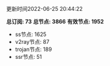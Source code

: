 更新时间2022-06-25 20:44:22

**总订阅: 73**
**总节点: 3866**
**有效节点: 1952**
- ss节点: 1625
- v2ray节点: 87
- trojan节点: 189
- ssr节点: 51
